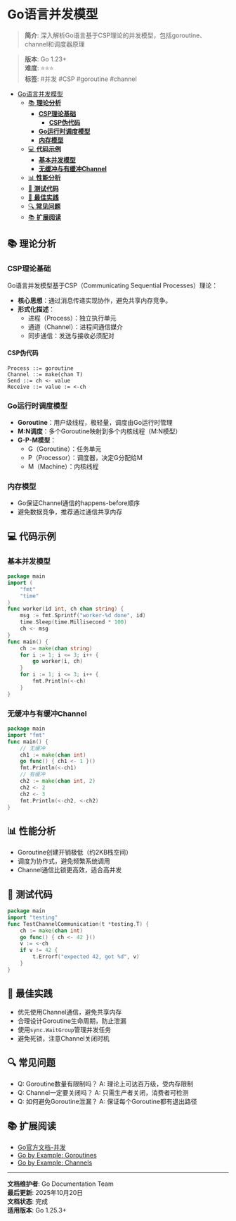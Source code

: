 ﻿# Go语言并发模型

> **简介**: 深入解析Go语言基于CSP理论的并发模型，包括goroutine、channel和调度器原理

> **版本**: Go 1.23+  
> **难度**: ⭐⭐⭐  
> **标签**: #并发 #CSP #goroutine #channel

<!-- TOC START -->
- [Go语言并发模型](#go语言并发模型)
  - [📚 **理论分析**](#-理论分析)
    - [**CSP理论基础**](#csp理论基础)
      - [**CSP伪代码**](#csp伪代码)
    - [**Go运行时调度模型**](#go运行时调度模型)
    - [**内存模型**](#内存模型)
  - [💻 **代码示例**](#-代码示例)
    - [**基本并发模型**](#基本并发模型)
    - [**无缓冲与有缓冲Channel**](#无缓冲与有缓冲channel)
  - [📊 **性能分析**](#-性能分析)
  - [🧪 **测试代码**](#-测试代码)
  - [🎯 **最佳实践**](#-最佳实践)
  - [🔍 **常见问题**](#-常见问题)
  - [📚 **扩展阅读**](#-扩展阅读)
<!-- TOC END -->

## 📚 **理论分析**

### **CSP理论基础**

Go语言并发模型基于CSP（Communicating Sequential Processes）理论：

- **核心思想**：通过消息传递实现协作，避免共享内存竞争。
- **形式化描述**：
  - 进程（Process）：独立执行单元
  - 通道（Channel）：进程间通信媒介
  - 同步通信：发送与接收必须配对

#### **CSP伪代码**

```text
Process ::= goroutine
Channel ::= make(chan T)
Send ::= ch <- value
Receive ::= value := <-ch

```

### **Go运行时调度模型**

- **Goroutine**：用户级线程，极轻量，调度由Go运行时管理
- **M:N调度**：多个Goroutine映射到多个内核线程（M:N模型）
- **G-P-M模型**：
  - G（Goroutine）：任务单元
  - P（Processor）：调度器，决定G分配给M
  - M（Machine）：内核线程

### **内存模型**

- Go保证Channel通信的happens-before顺序
- 避免数据竞争，推荐通过通信共享内存

## 💻 **代码示例**

### **基本并发模型**

```go
package main
import (
    "fmt"
    "time"
)
func worker(id int, ch chan string) {
    msg := fmt.Sprintf("worker-%d done", id)
    time.Sleep(time.Millisecond * 100)
    ch <- msg
}
func main() {
    ch := make(chan string)
    for i := 1; i <= 3; i++ {
        go worker(i, ch)
    }
    for i := 1; i <= 3; i++ {
        fmt.Println(<-ch)
    }
}

```

### **无缓冲与有缓冲Channel**

```go
package main
import "fmt"
func main() {
    // 无缓冲
    ch1 := make(chan int)
    go func() { ch1 <- 1 }()
    fmt.Println(<-ch1)
    // 有缓冲
    ch2 := make(chan int, 2)
    ch2 <- 2
    ch2 <- 3
    fmt.Println(<-ch2, <-ch2)
}

```

## 📊 **性能分析**

- Goroutine创建开销极低（约2KB栈空间）
- 调度为协作式，避免频繁系统调用
- Channel通信比锁更高效，适合高并发

## 🧪 **测试代码**

```go
package main
import "testing"
func TestChannelCommunication(t *testing.T) {
    ch := make(chan int)
    go func() { ch <- 42 }()
    v := <-ch
    if v != 42 {
        t.Errorf("expected 42, got %d", v)
    }
}

```

## 🎯 **最佳实践**

- 优先使用Channel通信，避免共享内存
- 合理设计Goroutine生命周期，防止泄漏
- 使用`sync.WaitGroup`管理并发任务
- 避免死锁，注意Channel关闭时机

## 🔍 **常见问题**

- Q: Goroutine数量有限制吗？
  A: 理论上可达百万级，受内存限制
- Q: Channel一定要关闭吗？
  A: 只需生产者关闭，消费者可检测
- Q: 如何避免Goroutine泄漏？
  A: 保证每个Goroutine都有退出路径

## 📚 **扩展阅读**

- [Go官方文档-并发](https://golang.org/doc/effective_go.html#concurrency)
- [Go by Example: Goroutines](https://gobyexample.com/goroutines)
- [Go by Example: Channels](https://gobyexample.com/channels)

---

**文档维护者**: Go Documentation Team  
**最后更新**: 2025年10月20日  
**文档状态**: 完成  
**适用版本**: Go 1.25.3+
